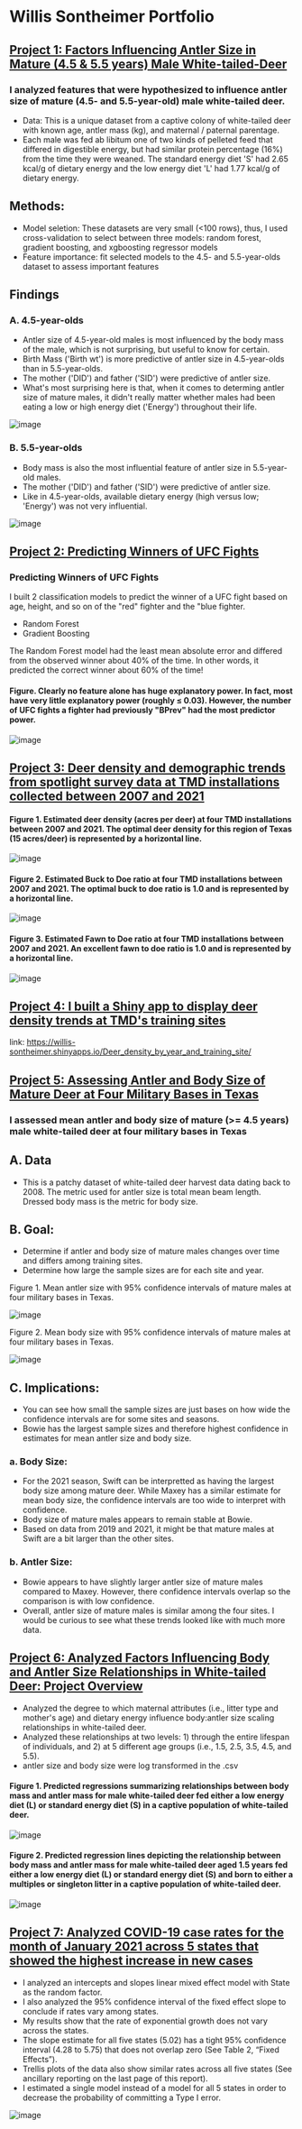 # Willis Sontheimer Portfolio

## [Project 1: Factors Influencing Antler Size in Mature (4.5 & 5.5 years) Male White-tailed-Deer](https://github.com/sont5413/Predictors-of-Antler-Size-in-Mature-4.5-5.5-White-tailed-Deer)
### I analyzed features that were hypothesized to influence antler size of mature (4.5- and 5.5-year-old) male white-tailed deer.
* Data: This is a unique dataset from a captive colony of white-tailed deer with known age, antler mass (kg), and maternal / paternal parentage.
* Each male was fed ab libitum one of two kinds of pelleted feed that differed in digestible energy, but had similar protein percentage (16%) from the time they were weaned. The standard energy diet 'S' had 2.65 kcal/g of dietary energy and the low energy diet 'L' had 1.77 kcal/g of dietary energy.

## Methods: 
* Model seletion: These datasets are very small (<100 rows), thus, I used cross-validation to select between three models: random forest, gradient boosting, and xgboosting regressor models
* Feature importance: fit selected models to the 4.5- and 5.5-year-olds dataset to assess important features

## Findings 

### A. 4.5-year-olds
* Antler size of 4.5-year-old males is most influenced by the body mass of the male, which is not surprising, but useful to know for certain. 
* Birth Mass ('Birth wt') is more predictive of antler size in 4.5-year-olds than in 5.5-year-olds.
* The mother ('DID') and father ('SID') were predictive of antler size.
* What's most surprising here is that, when it comes to determing antler size of mature males, it didn't really matter whether males had been eating a low or high energy diet ('Energy') throughout their life.  

![image](https://user-images.githubusercontent.com/95881308/180613412-75e6a84b-adcb-4da0-bfb5-dc8cf2907c6e.png)


###  B. 5.5-year-olds
* Body mass is also the most influential feature of antler size in 5.5-year-old males.
* The mother ('DID') and father ('SID') were predictive of antler size.
* Like in 4.5-year-olds, available dietary energy (high versus low; 'Energy') was not very influential.

![image](https://user-images.githubusercontent.com/95881308/180613432-ff440678-a9f7-4424-bc4e-b74e992a5991.png)


## [Project 2: Predicting Winners of UFC Fights](https://github.com/sont5413/UFC-Fight-Data)
### Predicting Winners of UFC Fights
I built 2 classification models to predict the winner of a UFC fight based on age, height, and so on of the "red" fighter and the "blue fighter.
* Random Forest 
* Gradient Boosting

The Random Forest  model had the least mean absolute error and differed from the observed winner about 40% of the time.  In other words, it predicted the correct winner about 60% of the time!


#### Figure. Clearly no feature alone has huge explanatory power. In fact, most have very little explanatory power (roughly ≤ 0.03). However, the number of UFC fights a fighter had previously "BPrev" had the most predictor power.

![image](https://user-images.githubusercontent.com/95881308/177015092-8a2329ed-2c68-43e5-9e70-3e13c80a5441.png)

## [Project 3: Deer density and demographic trends from spotlight survey data at TMD installations collected between 2007 and 2021](https://github.com/sont5413/TMD-Deer-Demographics-From-Past-Surveys)

#### Figure 1. Estimated deer density (acres per deer) at four TMD installations between 2007 and 2021.  The optimal deer density for this region of Texas (15 acres/deer) is represented by a horizontal line.
![image](https://user-images.githubusercontent.com/95881308/179097714-b0b64a36-6ae8-43b8-bbf8-9f03ecb779f5.png)

#### Figure 2. Estimated Buck to Doe ratio at four TMD installations between 2007 and 2021.  The optimal buck to doe ratio is 1.0 and is represented by a horizontal line.
![image](https://user-images.githubusercontent.com/95881308/179098076-713689e1-9e88-4076-a5e5-9b1ce700198f.png)

#### Figure 3. Estimated Fawn to Doe ratio at four TMD installations between 2007 and 2021.  An excellent fawn to doe ratio is 1.0 and is represented by a horizontal line.
![image](https://user-images.githubusercontent.com/95881308/179098087-43ffa255-f0ad-4806-89e9-940958627b92.png)

## [Project 4: I built a Shiny app to display deer density trends at TMD's training sites](https://github.com/sont5413/Shiny-App-deer-density-by-site-and-year)
link: https://willis-sontheimer.shinyapps.io/Deer_density_by_year_and_training_site/

## [Project 5: Assessing Antler and Body Size of Mature Deer at Four Military Bases in Texas](https://github.com/sont5413/Deer-Herd-Characteristics---TMD)
### I assessed mean antler and body size of mature (>= 4.5 years) male white-tailed deer at four military bases in Texas

## A. Data
* This is a patchy dataset of white-tailed deer harvest data dating back to 2008. The metric used for antler size is total mean beam length.  Dressed body mass is the metric for body size.

## B. Goal:
* Determine if antler and body size of mature males changes over time and differs among training sites.
* Determine how large the sample sizes are for each site and year.

Figure 1. Mean antler size with 95% confidence intervals of mature males at four military bases in Texas.

![image](https://user-images.githubusercontent.com/95881308/174489405-4d3a9d69-c965-4c0b-9aae-a2ef57d13605.png)

Figure 2. Mean body size with 95% confidence intervals of mature males at four military bases in Texas.

![image](https://user-images.githubusercontent.com/95881308/174489428-a63b8603-41ce-46ea-9fa7-a39e23147b0e.png)

## C. Implications:
* You can see how small the sample sizes are just bases on how wide the confidence intervals are for some sites and seasons.
* Bowie has the largest sample sizes and therefore highest confidence in estimates for mean antler size and body size.

### a. Body Size:
* For the 2021 season, Swift can be interpretted as having the largest body size among mature deer.  While Maxey has a similar estimate for mean body size, the confidence intervals are too wide to interpret with confidence.
* Body size of mature males appears to remain stable at Bowie.
* Based on data from 2019 and 2021, it might be that mature males at Swift are a bit larger than the other sites.

### b. Antler Size:
* Bowie appears to have slightly larger antler size of mature males compared to Maxey.  However, there confidence intervals overlap so the comparison is with low confidence.
* Overall, antler size of mature males is similar among the four sites. I would be curious to see what these trends looked like with much more data.

## [Project 6: Analyzed Factors Influencing Body and Antler Size Relationships in White-tailed Deer: Project Overview](https://github.com/sont5413/Deer-scaling-relationships)
* Analyzed the degree to which maternal attributes (i.e., litter type and mother's age) and dietary energy influence body:antler size scaling relationships in white-tailed deer.
* Analyzed these relationships at two levels: 1) through the entire lifespan of individuals, and 2) at 5 different age groups (i.e., 1.5, 2.5, 3.5, 4.5, and 5.5).
* antler size and body size were log transformed in the .csv


#### Figure 1. Predicted regressions summarizing relationships between body mass and antler mass for male white-tailed deer fed either a low energy diet (L) or standard energy diet (S) in a captive population of white-tailed deer.
![image](https://user-images.githubusercontent.com/95881308/150654752-fd61734b-f805-4ac9-9022-4ad25e9c69da.png)


#### Figure 2. Predicted regression lines depicting the relationship between body mass and antler mass for male white-tailed deer aged 1.5 years fed either a low energy diet (L) or standard energy diet (S) and born to either a multiples or singleton litter in a captive population of white-tailed deer.
![image](https://user-images.githubusercontent.com/95881308/150654947-df38b97f-eae9-449f-9668-426da6bee2ed.png)



## [Project 7: Analyzed COVID-19 case rates for the month of January 2021 across 5 states that showed the highest increase in new cases](https://github.com/sont5413/CovidCasesJAN21)
* I analyzed an intercepts and slopes linear mixed effect model with State as the random factor.
* I also analyzed the 95% confidence interval of the fixed effect slope to conclude if rates vary among states. 
* My results show that the rate of exponential growth does not vary across the states. 
* The slope estimate for all five states (5.02) has a tight 95% confidence interval (4.28 to 5.75) that does not overlap zero (See Table 2, “Fixed Effects”).  
* Trellis plots of the data also show similar rates across all five states (See ancillary reporting on the last page of this report).
* I estimated a single model instead of a model for all 5 states in order to decrease the probability of committing a Type I error.

![image](https://user-images.githubusercontent.com/95881308/150697008-2fa3e27e-3c78-405d-b9a2-dc4bfdb85ea2.png)


